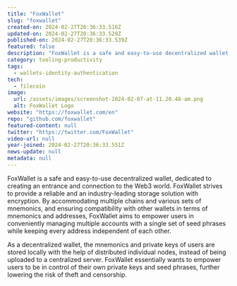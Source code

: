 ```yaml
---
title: "FoxWallet"
slug: "foxwallet"
created-on: 2024-02-27T20:36:33.516Z
updated-on: 2024-02-27T20:36:33.529Z
published-on: 2024-02-27T20:36:33.539Z
featured: false
description: "FoxWallet is a safe and easy-to-use decentralized wallet, dedicated to creating an entrance and connection to the Web3 world."
category: tooling-productivity
tags:
  - wallets-identity-authentication
tech:
  - filecoin
image:
  url: /assets/images/screenshot-2024-02-07-at-11.20.48-am.png
  alt: FoxWallet Logo
website: "https://foxwallet.com/en"
repo: "github.com/foxwallet"
featured-content: null
twitter: "https://twitter.com/FoxWallet"
video-url: null
year-joined: 2024-02-27T20:36:33.551Z
news-update: null
metadata: null
---
```


FoxWallet is a safe and easy-to-use decentralized wallet, dedicated to creating an entrance and connection to the Web3 world. FoxWallet strives to provide a reliable and an industry-leading storage solution with encryption. By accommodating multiple chains and various sets of mnemonics, and ensuring compatibility with other wallets in terms of mnemonics and addresses, FoxWallet aims to empower users in conveniently managing multiple accounts with a single set of seed phrases while keeping every address independent of each other.

As a decentralized wallet, the mnemonics and private keys of users are stored locally with the help of distributed individual nodes, instead of being uploaded to a centralized server. FoxWallet essentially wants to empower users to be in control of their own private keys and seed phrases, further lowering the risk of theft and censorship.
